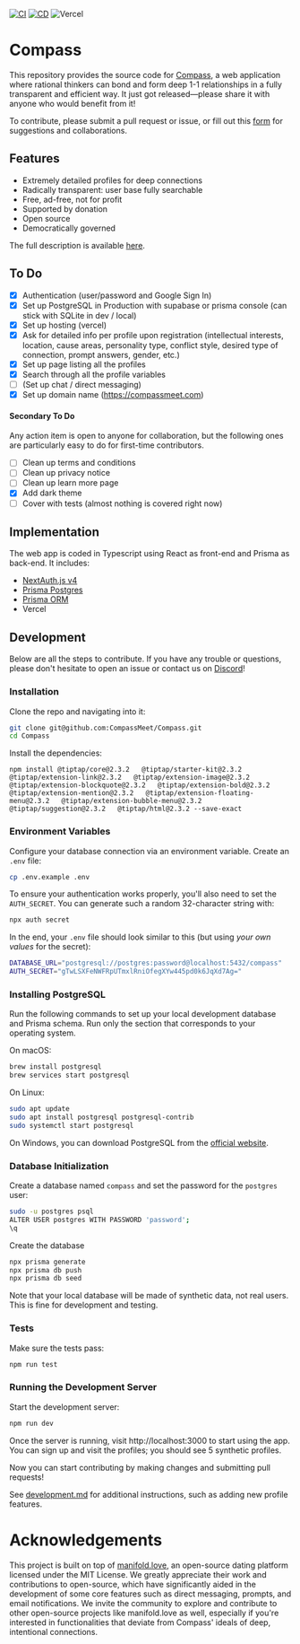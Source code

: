 
[![CI](https://github.com/CompassMeet/Compass/actions/workflows/ci.yml/badge.svg)](https://github.com/CompassMeet/Compass/actions/workflows/ci.yml)
[![CD](https://github.com/CompassMeet/Compass/actions/workflows/cd.yml/badge.svg)](https://github.com/CompassMeet/Compass/actions/workflows/cd.yml)
![Vercel](https://deploy-badge.vercel.app/vercel/bayesbond)

# Compass

This repository provides the source code for [Compass](https://compassmeet.com), a web application where rational thinkers can bond and form deep 1-1 
relationships in a fully transparent and efficient way. It just got released—please share it with anyone who would benefit from it!

To contribute, please submit a pull request or issue, or fill out this [form](https://forms.gle/tKnXUMAbEreMK6FC6) for suggestions and collaborations.

## Features

- Extremely detailed profiles for deep connections
- Radically transparent: user base fully searchable
- Free, ad-free, not for profit
- Supported by donation
- Open source
- Democratically governed

The full description is available [here](https://martinbraquet.com/meeting-rational).

## To Do

- [x] Authentication (user/password and Google Sign In)
- [x] Set up PostgreSQL in Production with supabase or prisma console (can stick with SQLite in dev / local)
- [x] Set up hosting (vercel)
- [x] Ask for detailed info per profile upon registration (intellectual interests, location, cause areas, personality type, conflict style, desired type of connection, prompt answers, gender, etc.)
- [x] Set up page listing all the profiles
- [x] Search through all the profile variables
- [ ] (Set up chat / direct messaging)
- [x] Set up domain name (https://compassmeet.com)

#### Secondary To Do

Any action item is open to anyone for collaboration, but the following ones are particularly easy to do for first-time contributors.

- [ ] Clean up terms and conditions
- [ ] Clean up privacy notice
- [ ] Clean up learn more page
- [x] Add dark theme
- [ ] Cover with tests (almost nothing is covered right now)

## Implementation

The web app is coded in Typescript using React as front-end and Prisma as back-end. It includes:

- [NextAuth.js v4](https://next-auth.js.org/)
- [Prisma Postgres](https://www.prisma.io/postgres)
- [Prisma ORM](https://www.prisma.io/orm)
- Vercel

## Development

Below are all the steps to contribute. If you have any trouble or questions, please don't hesitate to open an issue or contact us on [Discord](https://discord.gg/8Vd7jzqjun)!

### Installation

Clone the repo and navigating into it:
```bash
git clone git@github.com:CompassMeet/Compass.git
cd Compass
```

Install the dependencies:
```
npm install @tiptap/core@2.3.2   @tiptap/starter-kit@2.3.2   @tiptap/extension-link@2.3.2   @tiptap/extension-image@2.3.2   @tiptap/extension-blockquote@2.3.2   @tiptap/extension-bold@2.3.2   @tiptap/extension-mention@2.3.2   @tiptap/extension-floating-menu@2.3.2   @tiptap/extension-bubble-menu@2.3.2   @tiptap/suggestion@2.3.2   @tiptap/html@2.3.2 --save-exact
```

### Environment Variables

Configure your database connection via an environment variable. Create an `.env` file:
```bash
cp .env.example .env
```

To ensure your authentication works properly, you'll also need to set the `AUTH_SECRET`. You can generate such a random 32-character string with:
```bash
npx auth secret
```

In the end, your `.env` file should look similar to this (but using _your own values_ for the secret):
```bash
DATABASE_URL="postgresql://postgres:password@localhost:5432/compass"
AUTH_SECRET="gTwLSXFeNWFRpUTmxlRniOfegXYw445pd0k6JqXd7Ag="
```

### Installing PostgreSQL

Run the following commands to set up your local development database and Prisma schema. Run only the section that corresponds to your operating system.

On macOS:
```bash
brew install postgresql
brew services start postgresql
```

On Linux:
```bash
sudo apt update
sudo apt install postgresql postgresql-contrib
sudo systemctl start postgresql
````

On Windows, you can download PostgreSQL from the [official website](https://www.postgresql.org/download/windows/).

### Database Initialization

Create a database named `compass` and set the password for the `postgres` user:
```bash
sudo -u postgres psql
ALTER USER postgres WITH PASSWORD 'password';  
\q
```

Create the database
```bash
npx prisma generate
npx prisma db push
npx prisma db seed
```
Note that your local database will be made of synthetic data, not real users. This is fine for development and testing.

### Tests

Make sure the tests pass:
```bash
npm run test
```

### Running the Development Server

Start the development server:
```bash
npm run dev
```

Once the server is running, visit http://localhost:3000 to start using the app. You can sign up and visit the profiles; you should see 5 synthetic profiles.

Now you can start contributing by making changes and submitting pull requests!

See [development.md](docs/development.md) for additional instructions, such as adding new profile features.

# Acknowledgements
This project is built on top of [manifold.love](github.com/sipec/polylove), an open-source dating platform licensed under the MIT License. We greatly appreciate their work and contributions to open-source, which have significantly aided in the development of some core features such as direct messaging, prompts, and email notifications. We invite the community to explore and contribute to other open-source projects like manifold.love as well, especially if you're interested in functionalities that deviate from Compass' ideals of deep, intentional connections.